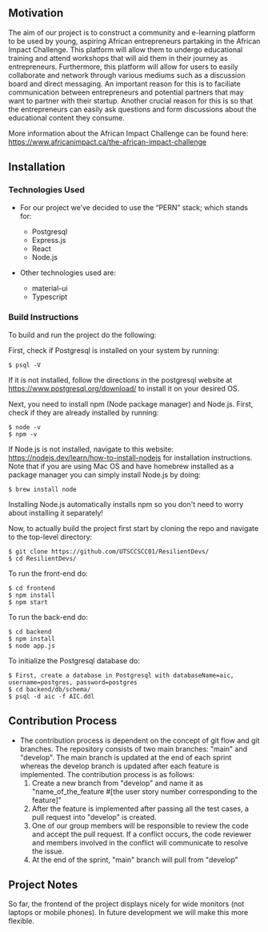 ## Motivation
The aim of our project is to construct a community and e-learning platform to be used by young, aspiring African entrepreneurs partaking in the African Impact Challenge. This platform will allow them to undergo educational training and attend workshops that will aid them in their journey as entrepreneurs. Furthermore, this platform will allow for users to easily collaborate and network through various mediums such as a discussion board and direct messaging. An important reason for this is to faciliate communication between entrepreneurs and potential partners that may want to partner with their startup. Another crucial reason for this is so that the entrepreneurs can easily ask questions and form discussions about the educational content they consume.

More information about the African Impact Challenge can be found here: https://www.africanimpact.ca/the-african-impact-challenge



## Installation

### Technologies Used
- For our project we’ve decided to use the “PERN” stack; which stands for:
    - Postgresql
    - Express.js
    - React
    - Node.js
  
- Other technologies used are:
    - material-ui
    - Typescript 

### Build Instructions
To build and run the project do the following:

First, check if Postgresql is installed on your system by running:

	$ psql -V

If it is not installed, follow the directions in the postgresql website at https://www.postgresql.org/download/ to install it on your desired OS.

Next, you need to install npm (Node package manager) and Node.js. First, check if they are already installed by running:

	$ node -v
	$ npm -v

If Node.js is not installed, navigate to this website: https://nodejs.dev/learn/how-to-install-nodejs for installation instructions. Note that if you are using Mac OS and have homebrew installed as a package manager you can simply install Node.js by doing:

	$ brew install node

Installing Node.js automatically installs npm so you don't need to worry about installing it separately!

Now, to actually build the project first start by cloning  the repo and navigate to the top-level directory:

	$ git clone https://github.com/UTSCCSCC01/ResilientDevs/
	$ cd ResilientDevs/
	
To run the front-end do: 

	$ cd frontend
	$ npm install
	$ npm start

To run the back-end do:

	$ cd backend
	$ npm install
	$ node app.js
	

To initialize the Postgresql database do:

	$ First, create a database in Postgresql with databaseName=aic, username=postgres, password=postgres
	$ cd backend/db/schema/
	$ psql -d aic -f AIC.ddl


	

## Contribution Process 

- The contribution process is dependent on the concept of git flow and git branches. 
The repository consists of two main branches: "main" and "develop". 
The main branch is updated at the end of each sprint whereas the develop branch is updated after each feature is implemented. 
The contribution process is as follows:
	1) Create a new branch from "develop" and name it as "name_of_the_feature #[the user story number corresponding to the feature]"
	2) After the feature is implemented after passing all the test cases, a pull request into "develop" is created. 
	3) One of our group members will be responsible to review the code and accept the pull request. If a conflict occurs, the code reviewer and members involved in the conflict will communicate to resolve the issue.
	4) At the end of the sprint, "main" branch will pull from "develop"
	

## Project Notes

So far, the frontend of the project displays nicely for wide monitors (not laptops or mobile phones). In future development we will make this more flexible.




